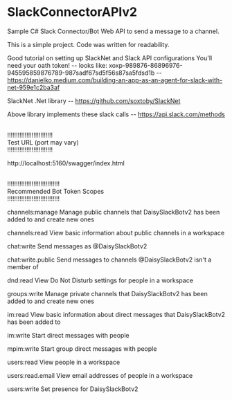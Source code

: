 # SlackConnectorAPIv2

Sample C# Slack Connector/Bot Web API to send a message to a channel.


This is a simple project. Code was written for readability.


Good tutorial on setting up SlackNet and Slack API configurations
You'll need your oath token!
-- looks like: xoxp-989876-86896976-945595859876789-987sadf67sd5f56s87sa5fdsd1b
-- https://danielko.medium.com/building-an-app-as-an-agent-for-slack-with-net-959e1c2ba3af

SlackNet .Net library
-- https://github.com/soxtoby/SlackNet

Above library implements these slack calls
-- https://api.slack.com/methods



</br>
!!!!!!!!!!!!!!!!!!!!!!!!!!</br>
Test URL (port may vary)</br>
!!!!!!!!!!!!!!!!!!!!!!!!!!</br>

http://localhost:5160/swagger/index.html



</br>
!!!!!!!!!!!!!!!!!!!!!!!!!!!!!!</br>
Recommended Bot Token Scopes</br>
!!!!!!!!!!!!!!!!!!!!!!!!!!!!!!</br>

channels:manage
Manage public channels that DaisySlackBotv2 has been added to and create new ones

channels:read
View basic information about public channels in a workspace

chat:write
Send messages as @DaisySlackBotv2

chat:write.public
Send messages to channels @DaisySlackBotv2 isn't a member of

dnd:read
View Do Not Disturb settings for people in a workspace

groups:write
Manage private channels that DaisySlackBotv2 has been added to and create new ones

im:read
View basic information about direct messages that DaisySlackBotv2 has been added to

im:write
Start direct messages with people

mpim:write
Start group direct messages with people

users:read
View people in a workspace

users:read.email
View email addresses of people in a workspace

users:write
Set presence for DaisySlackBotv2